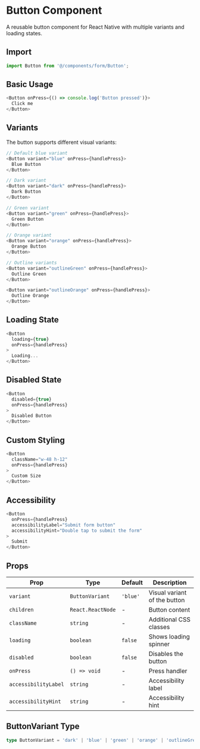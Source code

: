 # Button Component

A reusable button component for React Native with multiple variants and loading states.

## Import

```typescript
import Button from '@/components/form/Button';
```

## Basic Usage

```typescript
<Button onPress={() => console.log('Button pressed')}>
  Click me
</Button>
```

## Variants

The button supports different visual variants:

```typescript
// Default blue variant
<Button variant="blue" onPress={handlePress}>
  Blue Button
</Button>

// Dark variant
<Button variant="dark" onPress={handlePress}>
  Dark Button
</Button>

// Green variant
<Button variant="green" onPress={handlePress}>
  Green Button
</Button>

// Orange variant
<Button variant="orange" onPress={handlePress}>
  Orange Button
</Button>

// Outline variants
<Button variant="outlineGreen" onPress={handlePress}>
  Outline Green
</Button>

<Button variant="outlineOrange" onPress={handlePress}>
  Outline Orange
</Button>
```

## Loading State

```typescript
<Button 
  loading={true} 
  onPress={handlePress}
>
  Loading...
</Button>
```

## Disabled State

```typescript
<Button 
  disabled={true} 
  onPress={handlePress}
>
  Disabled Button
</Button>
```

## Custom Styling

```typescript
<Button 
  className="w-48 h-12" 
  onPress={handlePress}
>
  Custom Size
</Button>
```

## Accessibility

```typescript
<Button 
  onPress={handlePress}
  accessibilityLabel="Submit form button"
  accessibilityHint="Double tap to submit the form"
>
  Submit
</Button>
```

## Props

| Prop | Type | Default | Description |
|------|------|---------|-------------|
| `variant` | `ButtonVariant` | `'blue'` | Visual variant of the button |
| `children` | `React.ReactNode` | - | Button content |
| `className` | `string` | - | Additional CSS classes |
| `loading` | `boolean` | `false` | Shows loading spinner |
| `disabled` | `boolean` | `false` | Disables the button |
| `onPress` | `() => void` | - | Press handler |
| `accessibilityLabel` | `string` | - | Accessibility label |
| `accessibilityHint` | `string` | - | Accessibility hint |

## ButtonVariant Type

```typescript
type ButtonVariant = 'dark' | 'blue' | 'green' | 'orange' | 'outlineGreen' | 'outlineOrange';
``` 